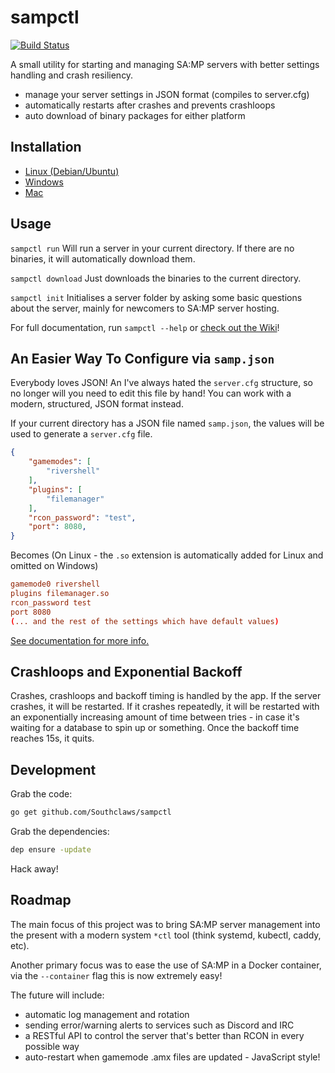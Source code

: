 # sampctl

[![Build Status](https://travis-ci.org/Southclaws/sampctl.svg?branch=master)](https://travis-ci.org/Southclaws/sampctl)

A small utility for starting and managing SA:MP servers with better settings handling and crash resiliency.

- manage your server settings in JSON format (compiles to server.cfg)
- automatically restarts after crashes and prevents crashloops
- auto download of binary packages for either platform

## Installation

- [Linux (Debian/Ubuntu)](https://github.com/Southclaws/sampctl/wiki/Linux)
- [Windows](https://github.com/Southclaws/sampctl/wiki/Windows)
- [Mac](https://github.com/Southclaws/sampctl/wiki/Mac)

## Usage

`sampctl run` Will run a server in your current directory. If there are no binaries, it will automatically download them.

`sampctl download` Just downloads the binaries to the current directory.

`sampctl init` Initialises a server folder by asking some basic questions about the server, mainly for newcomers to SA:MP server hosting.

For full documentation, run `sampctl --help` or [check out the Wiki](https://github.com/Southclaws/sampctl/wiki/)!

## An Easier Way To Configure via `samp.json`

Everybody loves JSON! An I've always hated the `server.cfg` structure, so no longer will you need to edit this file by hand! You can work with a modern, structured, JSON format instead.

If your current directory has a JSON file named `samp.json`, the values will be used to generate a `server.cfg` file.

```json
{
	"gamemodes": [
		"rivershell"
	],
	"plugins": [
		"filemanager"
	],
	"rcon_password": "test",
	"port": 8080,
}
```

Becomes (On Linux - the `.so` extension is automatically added for Linux and omitted on Windows)

```conf
gamemode0 rivershell
plugins filemanager.so
rcon_password test
port 8080
(... and the rest of the settings which have default values)
```

[See documentation for more info.](https://github.com/Southclaws/sampctl/wiki/samp.json-Reference)

## Crashloops and Exponential Backoff

Crashes, crashloops and backoff timing is handled by the app. If the server crashes, it will be restarted. If it crashes repeatedly, it will be restarted with an exponentially increasing amount of time between tries - in case it's waiting for a database to spin up or something. Once the backoff time reaches 15s, it quits.

## Development

Grab the code:

```bash
go get github.com/Southclaws/sampctl
```

Grab the dependencies:

```bash
dep ensure -update
```

Hack away!

## Roadmap

The main focus of this project was to bring SA:MP server management into the present with a modern system `*ctl` tool (think systemd, kubectl, caddy, etc).

Another primary focus was to ease the use of SA:MP in a Docker container, via the `--container` flag this is now extremely easy!

The future will include:

- automatic log management and rotation
- sending error/warning alerts to services such as Discord and IRC
- a RESTful API to control the server that's better than RCON in every possible way
- auto-restart when gamemode .amx files are updated - JavaScript style!
